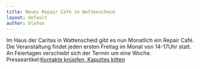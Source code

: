 ```yaml
---
title: Neues Repair Café in Wattenscheid
layout: default
author: blafoo
---
```

Im Haus der Caritas in Wattenscheid gibt es nun Monatlich ein Repair Café.
Die Veranstaltung findet jeden ersten Freitag im Monat von 14-17Uhr statt. An Feiertagen verschiebt sich der Termin um eine Woche.
Presseartikel:<a href="http://www.derwesten.de/staedte/wattenscheid/kontakte-knuepfen-und-kaputtes-kitten-im-reparatur-cafe-id10960303.html">Kontakte knüpfen, Kaputtes kitten</a>
